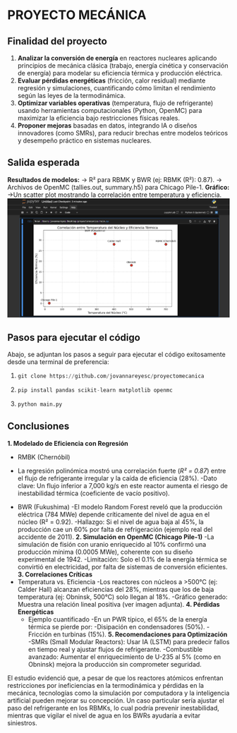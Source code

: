 # PROYECTO MECÁNICA
## Finalidad del proyecto
 
1. **Analizar la conversión de energía** en reactores nucleares aplicando principios de mecánica clásica (trabajo, energía cinética y conservación de energía) para modelar su eficiencia térmica y producción eléctrica.  
2. **Evaluar pérdidas energéticas** (fricción, calor residual) mediante regresión y simulaciones, cuantificando cómo limitan el rendimiento según las leyes de la termodinámica.  
3. **Optimizar variables operativas** (temperatura, flujo de refrigerante) usando herramientas computacionales (Python, OpenMC) para maximizar la eficiencia bajo restricciones físicas reales.  
4. **Proponer mejoras** basadas en datos, integrando IA o diseños innovadores (como SMRs), para reducir brechas entre modelos teóricos y desempeño práctico en sistemas nucleares.  

## Salida esperada

**Resultados de modelos:**
-> R² para RBMK y BWR (ej: RBMK (R²): 0.87).
-> Archivos de OpenMC (tallies.out, summary.h5) para Chicago Pile-1.
**Gráfico:**
->Un scatter plot mostrando la correlación entre temperatura y eficiencia.
![scatterplot](scatterplot.png)

## Pasos para ejecutar el código
Abajo, se adjuntan los pasos a seguir para ejecutar el código exitosamente desde una terminal de preferencia:

1.
   ```python
   git clone https://github.com/jovannareyesc/proyectomecanica
   ```
2. 
   ```python
   pip install pandas scikit-learn matplotlib openmc
   ```
3. 
   ```python
   python main.py
   ```

## Conclusiones
**1. Modelado de Eficiencia con Regresión**
* RMBK (Chernóbil)
- La regresión polinómica mostró una correlación fuerte (*R² = 0.87*) entre el flujo de refrigerante irregular y la caída de eficiencia (28%).
-Dato clave: Un flujo inferior a 7,000 kg/s en este reactor aumenta el riesgo de inestabilidad térmica (coeficiente de vacío positivo).
* BWR (Fukushima)
  -El modelo Random Forest reveló que la producción eléctrica (784 MWe) depende críticamente del nivel de agua en el núcleo (R² = 0.92).
-Hallazgo: Si el nivel de agua baja al 45%, la producción cae un 60% por falta de refrigeración (ejemplo real del accidente de 2011).
**2. Simulación en OpenMC (Chicago Pile-1)**
  -La simulación de fisión con uranio enriquecido al 10% confirmó una producción mínima (0.0005 MWe), coherente con su diseño experimental de 1942.
-Limitación: Solo el 0.1% de la energía térmica se convirtió en electricidad, por falta de sistemas de conversión eficientes.
**3. Correlaciones Críticas**
* Temperatura vs. Eficiencia
  -Los reactores con núcleos a >500°C (ej: Calder Hall) alcanzan eficiencias del 28%, mientras que los de baja temperatura (ej: Obninsk, 500°C) solo llegan al 18%.
-Gráfico generado: Muestra una relación lineal positiva (ver imagen adjunta).
**4. Pérdidas Energéticas**
  * Ejemplo cuantificado
    -En un PWR típico, el 65% de la energía térmica se pierde por:
-Disipación en condensadores (50%).
-Fricción en turbinas (15%).
**5. Recomendaciones para Optimización**
    -SMRs (Small Modular Reactors): Usar IA (LSTM) para predecir fallos en tiempo real y ajustar flujos de refrigerante.
-Combustible avanzado: Aumentar el enriquecimiento de U-235 al 5% (como en Obninsk) mejora la producción sin comprometer seguridad.
  
El estudio evidenció que, a pesar de que los reactores atómicos enfrentan restricciones por ineficiencias en la termodinámica y pérdidas en la mecánica, tecnologías como la simulación por computadora y la inteligencia artificial pueden mejorar su concepción.  Un caso particular sería ajustar el paso del refrigerante en los RBMKs, lo cual podría prevenir inestabilidad, mientras que vigilar el nivel de agua en los BWRs ayudaría a evitar siniestros. 
